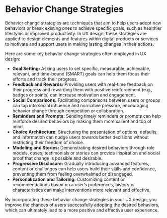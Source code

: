 # Behavior Change Strategies

Behavior change strategies are techniques that aim to help users adopt new behaviors or break existing ones to achieve specific goals, such as healthier lifestyles or improved productivity. In UX design, these strategies are applied to design elements and features within digital products or services to motivate and support users in making lasting changes in their actions.

Here are some key behavior change strategies often employed in UX design:

- **Goal Setting:** Asking users to set specific, measurable, achievable, relevant, and time-bound (SMART) goals can help them focus their efforts and track their progress.
- **Feedback and Rewards:** Providing users with real-time feedback on their progress and rewarding them with positive reinforcement (e.g., badges or points) can increase motivation and engagement.
- **Social Comparisons:** Facilitating comparisons between users or groups can tap into social influence and normative pressure, encouraging behavior change through competition or collaboration.
- **Reminders and Prompts:** Sending timely reminders or prompts can help reinforce desired behaviors by making them more salient and top of mind.
- **Choice Architecture:** Structuring the presentation of options, defaults, and information can nudge users towards better decisions without restricting their freedom of choice.
- **Modeling and Stories:** Demonstrating desired behaviors through role models, cases, testimonials or stories can provide inspiration and social proof that change is possible and desirable.
- **Progressive Disclosure:** Gradually introducing advanced features, content or challenges can help users build their skills and confidence, preventing them from feeling overwhelmed or disengaged.
- **Personalization and Tailoring:** Customizing content or recommendations based on a user’s preferences, history or characteristics can make interventions more relevant and effective.

By incorporating these behavior change strategies in your UX design, you improve the chances of users successfully adopting the desired behaviors, which can ultimately lead to a more positive and effective user experience.
